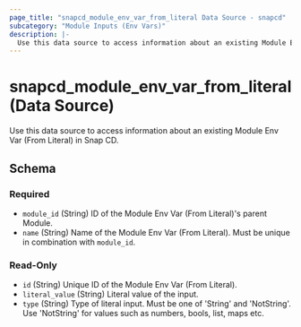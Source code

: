 ```yaml
---
page_title: "snapcd_module_env_var_from_literal Data Source - snapcd"
subcategory: "Module Inputs (Env Vars)"
description: |-
  Use this data source to access information about an existing Module Env Var (From Literal) in Snap CD.
---
```


# snapcd_module_env_var_from_literal (Data Source)

Use this data source to access information about an existing Module Env Var (From Literal) in Snap CD.




<!-- schema generated by tfplugindocs -->
## Schema

### Required

- `module_id` (String) ID of the Module Env Var (From Literal)'s parent Module.
- `name` (String) Name of the Module Env Var (From Literal).  Must be unique in combination with `module_id`.

### Read-Only

- `id` (String) Unique ID of the Module Env Var (From Literal).
- `literal_value` (String) Literal value of the input.
- `type` (String) Type of literal input. Must be one of 'String' and 'NotString'. Use 'NotString' for values such as numbers, bools, list, maps etc.
